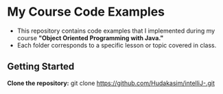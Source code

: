 # My Course Code Examples

- This repository contains code examples that I implemented during my course **"Object Oriented Programming with Java."** 
- Each folder corresponds to a specific lesson or topic covered in class.

## Getting Started

**Clone the repository:**
   git clone https://github.com/Hudakasim/intelliJ-.git
